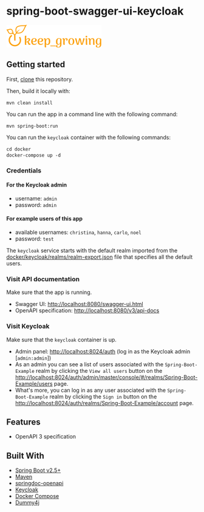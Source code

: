 # spring-boot-swagger-ui-keycloak

[![keep_growing logo](readme-images/logo_250x60.png)](https://keepgrowing.in/)

## Getting started

First, [clone](https://docs.github.com/en/github/creating-cloning-and-archiving-repositories/cloning-a-repository-from-github/cloning-a-repository)
this repository.

Then, build it locally with:

```shell
mvn clean install
```

You can run the app in a command line with the following command:

```shell
mvn spring-boot:run
```

You can run the `keycloak` container with the following commands:
```shell
cd docker
docker-compose up -d
```

### Credentials

#### For the Keycloak admin

* username: `admin`
* password: `admin`

#### For example users of this app

* available usernames: `christina`, `hanna`, `carlo`, `noel`
* password: `test`

The `keycloak` service starts with the default realm imported from the
[docker/keycloak/realms/realm-export.json](docker/keycloak/realms/realm-export.json) file that specifies all the default users.

### Visit API documentation

Make sure that the app is running.

* Swagger UI: [http://localhost:8080/swagger-ui.html](http://localhost:8080/swagger-ui.html)
* OpenAPI specification: [http://localhost:8080/v3/api-docs](http://localhost:8080/v3/api-docs)

### Visit Keycloak

Make sure that the `keycloak` container is up.

* Admin panel: [http://localhost:8024/auth](http://localhost:8024/auth) (log in as the Keycloak admin [`admin:admin`])
* As an admin you can see a list of users associated with the `Spring-Boot-Example` realm by clicking the `View all users` button on the 
[http://localhost:8024/auth/admin/master/console/#/realms/Spring-Boot-Example/users](http://localhost:8024/auth/admin/master/console/#/realms/Spring-Boot-Example/users) page.
* What's more, you can log in as any user associated with the `Spring-Boot-Example` realm by clicking the `Sign in` button on the
[http://localhost:8024/auth/realms/Spring-Boot-Example/account](http://localhost:8024/auth/realms/Spring-Boot-Example/account) page.

## Features

* OpenAPI 3 specification

## Built With

* [Spring Boot v2.5+](https://spring.io/projects/spring-boot)
* [Maven](https://maven.apache.org/)
* [springdoc-openapi](https://springdoc.org/)
* [Keycloak](https://www.keycloak.org/)
* [Docker Compose](https://docs.docker.com/compose/)
* [Dummy4j](https://daniel-frak.github.io/dummy4j/)
